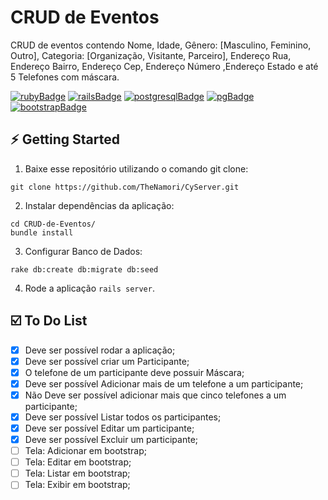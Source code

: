 # CRUD de Eventos

CRUD de eventos contendo Nome, Idade, Gênero: [Masculino, Feminino, Outro], Categoria: [Organização, Visitante, Parceiro], Endereço Rua, Endereço Bairro, Endereço Cep, Endereço Número ,Endereço Estado e até 5 Telefones com máscara.

[![rubyBadge](https://img.shields.io/badge/Ruby-2.4.10-5a4272)](https://ruby-doc.org/stdlib-2.4.10/)
[![railsBadge](https://img.shields.io/badge/Rails-4.2.11-5a4272)](https://rubygems.org/gems/rails/versions/4.2.11)
[![postgresqlBadge](https://img.shields.io/badge/PostgreSQL-12.4.0-5a4272)](https://www.postgresql.org/docs/12/index.html)
[![pgBadge](https://img.shields.io/badge/pg-0.20.0-5a4272)](https://rubygems.org/gems/pg/versions/0.20.0)
[![bootstrapBadge](https://img.shields.io/badge/Bootstrap-4.5.2-5a4272)](https://rubygems.org/gems/bootstrap/versions/4.5.2)

## :zap: Getting Started

1. Baixe esse repositório utilizando o comando git clone:
<pre><code>git clone https://github.com/TheNamori/CyServer.git</code></pre>

2. Instalar dependências da aplicação:
<pre><code>cd CRUD-de-Eventos/
bundle install</code></pre>

3. Configurar Banco de Dados:
<pre><code>rake db:create db:migrate db:seed</code></pre>

4. Rode a aplicação `rails server`.

## :ballot_box_with_check: To Do List

- [x] Deve ser possível rodar a aplicação;
- [x] Deve ser possível criar um Participante;
- [x] O telefone de um participante deve possuir Máscara;
- [x] Deve ser possível Adicionar mais de um telefone a um participante;
- [x] Não Deve ser possível adicionar mais que cinco telefones a um participante;
- [x] Deve ser possível Listar todos os participantes;
- [x] Deve ser possível Editar um participante;
- [x] Deve ser possível Excluir um participante;
- [ ] Tela: Adicionar em bootstrap;
- [ ] Tela: Editar em bootstrap;
- [ ] Tela: Listar em bootstrap;
- [ ] Tela: Exibir em bootstrap;
